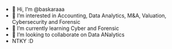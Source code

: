 - 👋 Hi, I’m @baskaraaa
- 👀 I’m interested in Accounting, Data Analytics, M&A, Valuation, Cybersecurity and Forensic
- 🌱 I’m currently learning Cyber and Forensic
- 💞️ I’m looking to collaborate on Data ANalytics
- NTKY :D

<!---
baskaraaa/baskaraaa is a ✨ special ✨ repository because its `README.md` (this file) appears on your GitHub profile.
You can click the Preview link to take a look at your changes.
--->

